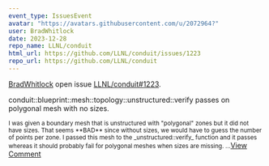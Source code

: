 ```yaml
---
event_type: IssuesEvent
avatar: "https://avatars.githubusercontent.com/u/2072964?"
user: BradWhitlock
date: 2023-12-28
repo_name: LLNL/conduit
html_url: https://github.com/LLNL/conduit/issues/1223
repo_url: https://github.com/LLNL/conduit
---
```


<a href='https://github.com/BradWhitlock' target='_blank'>BradWhitlock</a> open issue <a href='https://github.com/LLNL/conduit/issues/1223' target='_blank'>LLNL/conduit#1223</a>.

<p>conduit::blueprint::mesh::topology::unstructured::verify passes on polygonal mesh with no sizes.</p><small>I was given a boundary mesh that is unstructured with "polygonal" zones but it did not have sizes. That seems **BAD** since without sizes, we would have to guess the number of points per zone. I passed this mesh to the _unstructured::verify_ function and it passes whereas it should probably fail for polygonal meshes when sizes are missing....</small><a href='https://github.com/LLNL/conduit/issues/1223' target='_blank'>View Comment</a>